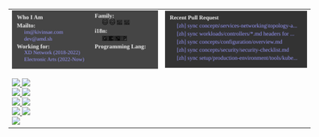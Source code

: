 <!DOCTYPE html>
<html>
<head>
<style>
    table {
        border-collapse: collapse;
        width: 600px; /* 2 columns, each 300px wide */
    }

    td {
        width: 310px;
        height: 180px;
        border: 0px solid black;
    }
</style>
</head>
<body>

<table>
    <tr>
        <td><img src="./mini_boards/profile.svg" /></td>
        <td><img src="./mini_boards/pr.svg" /></td>
    </tr>
    <tr>
        <td></td>
        <td></td>
    </tr>
    <tr>
        <td></td>
        <td></td>
    </tr>
    <tr>
        <td>
        <a href="https://www.pinterest.com/kivinsae">
        <img src="https://img.shields.io/badge/@kivinsae-red?style=for-the-badge&logo=pinterest&logoColor=white" />
        </a>
        <a href="https://www.reddit.com/user/kivinsae">
        <img src="https://img.shields.io/badge/@kivinsae-orange?style=for-the-badge&logo=reddit&logoColor=white" />
        </a><br>
        <a href="https://discordapp.com/users/kivinsae/">
        <img src="https://img.shields.io/badge/@kivinsae-yellow?style=for-the-badge&logo=discord&logoColor=black" />
        </a>
        <a href="https://t.me/Kova_Saint_Fin">
        <img src="https://img.shields.io/badge/@kivinsae-blue?style=for-the-badge&logo=telegram&logoColor=white" />
        </a><br>
        <a href="https://www.linkedin.com/in/kivinsae/">
        <img src="https://img.shields.io/badge/@kivinsae-navy?style=for-the-badge&logo=linkedin&logoColor=white" />
        </a>
        <a href="https://www.instagram.com/kivinsae/">
        <img src="https://img.shields.io/badge/@kivinsae-purple?style=for-the-badge&logo=instagram&logoColor=pink" />
        </a><br>
        <a href="https://twitter.com/kistovincent">
        <img src="https://img.shields.io/badge/@kivinsae-white?style=for-the-badge&logo=twitter&logoColor=blue" />
        </a>
        <a href="https://steamcommunity.com/id/kivinsae/">
        <img src="https://img.shields.io/badge/@kivinsae-gray?style=for-the-badge&logo=steam&logoColor=white" />
        </a><br>
        <a href="https://kivinsae.com">
        <img src="https://img.shields.io/badge/@kivinsae-black?style=for-the-badge&logo=medium&logoColor=white" />
        </a>
        </td>
        <td></td>
    </tr>
</table>

</body>
</html>
